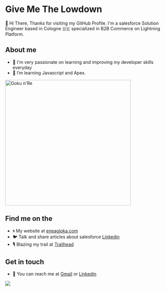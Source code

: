 # Give Me The Lowdown

👋 Hi There, Thanks for visiting my GitHub Profile. I'm a salesforce Solution Engineer based in Cologne 🇩🇪 specialized in B2B Commerce on Lightning Platform. 

## About me 
- 🔭 I'm very passionate on learning and improving my developer skills everyday
- 🌱 I’m learning Javascript and Apex.

<p align="left">
  <img src="https://i.imgur.com/znnK0Cw.png" width="400" title="Goku n'Re">
</p>

## Find me on the 
- 🌀 My website at [eneagjoka.com](https://eneagjoka.com)
- 🐦 Talk and share articles about salesforce [Linkedin](https://www.linkedin.com/in/eneagjoka/)
- 🎙️ Blazing my trail at [Trailhead](https://trailblazer.me/id/eneagjoka)

## Get in touch
- 📧 You can reach me at [Gmail](enea.gjoka@trailblazercgl.com) or [Linkedin](https://www.linkedin.com/in/eneagjoka/)

<p align="left">
    <img src="https://visitor-badge.laobi.icu/badge?page_id=eneag-sf" id="counter">
</p>
